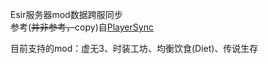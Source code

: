 Esir服务器mod数据跨服同步<br>
参考(<s>并非参考，</s>copy)自[PlayerSync](https://github.com/mlus-asuka/PlayerSync)<br>

目前支持的mod：虚无3、时装工坊、均衡饮食(Diet)、传说生存